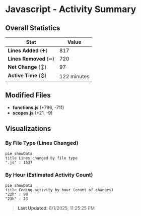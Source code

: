 # Javascript - Activity Summary 

## Overall Statistics

| Stat                   | Value                                                             |
| ---------------------- | ----------------------------------------------------------------- |
| **Lines Added** (➕)   | 817                                          |
| **Lines Removed** (➖) | 720                                        |
| **Net Change** (↕)    | 97                |
| **Active Time** (⌚)   | 122 minutes |


## Modified Files
- **functions.js** (+796, -711)
- **scopes.js** (+21, -9)

## Visualizations

### By File Type (Lines Changed)

```mermaid
pie showData
title Lines changed by file type
".js" : 1537
```

### By Hour (Estimated Activity Count)

```mermaid
pie showData
title Coding activity by hour (count of changes)
"22h" : 90
"23h" : 23
```


> **Last Updated:** 8/1/2025, 11:25:25 PM